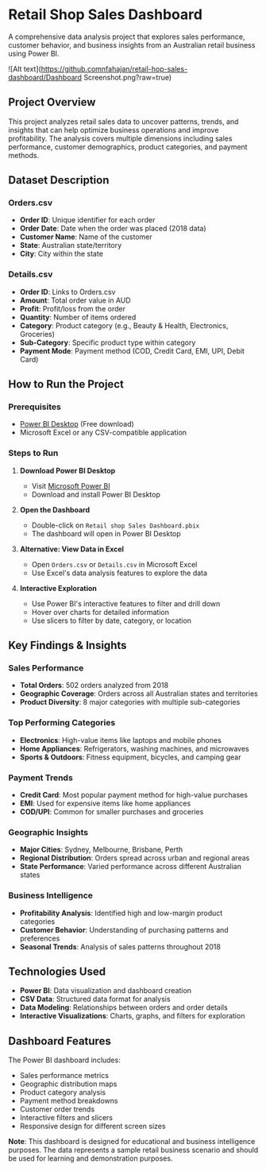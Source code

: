# Retail Shop Sales Dashboard

A comprehensive data analysis project that explores sales performance, customer behavior, and business insights from an Australian retail business using Power BI.

![Alt text](https://github.comnfahajan/retail-hop-sales-dashboard/Dashboard Screenshot.png?raw=true)


## Project Overview

This project analyzes retail sales data to uncover patterns, trends, and insights that can help optimize business operations and improve profitability. The analysis covers multiple dimensions including sales performance, customer demographics, product categories, and payment methods.

## Dataset Description

### Orders.csv

- **Order ID**: Unique identifier for each order
- **Order Date**: Date when the order was placed (2018 data)
- **Customer Name**: Name of the customer
- **State**: Australian state/territory
- **City**: City within the state

### Details.csv

- **Order ID**: Links to Orders.csv
- **Amount**: Total order value in AUD
- **Profit**: Profit/loss from the order
- **Quantity**: Number of items ordered
- **Category**: Product category (e.g., Beauty & Health, Electronics, Groceries)
- **Sub-Category**: Specific product type within category
- **Payment Mode**: Payment method (COD, Credit Card, EMI, UPI, Debit Card)

## How to Run the Project

### Prerequisites

- [Power BI Desktop](https://powerbi.microsoft.com/desktop/) (Free download)
- Microsoft Excel or any CSV-compatible application

### Steps to Run

1. **Download Power BI Desktop**

   - Visit [Microsoft Power BI](https://powerbi.microsoft.com/desktop/)
   - Download and install Power BI Desktop

2. **Open the Dashboard**

   - Double-click on `Retail shop Sales Dashboard.pbix`
   - The dashboard will open in Power BI Desktop

3. **Alternative: View Data in Excel**

   - Open `Orders.csv` or `Details.csv` in Microsoft Excel
   - Use Excel's data analysis features to explore the data

4. **Interactive Exploration**
   - Use Power BI's interactive features to filter and drill down
   - Hover over charts for detailed information
   - Use slicers to filter by date, category, or location

## Key Findings & Insights

### Sales Performance

- **Total Orders**: 502 orders analyzed from 2018
- **Geographic Coverage**: Orders across all Australian states and territories
- **Product Diversity**: 8 major categories with multiple sub-categories

### Top Performing Categories

- **Electronics**: High-value items like laptops and mobile phones
- **Home Appliances**: Refrigerators, washing machines, and microwaves
- **Sports & Outdoors**: Fitness equipment, bicycles, and camping gear

### Payment Trends

- **Credit Card**: Most popular payment method for high-value purchases
- **EMI**: Used for expensive items like home appliances
- **COD/UPI**: Common for smaller purchases and groceries

### Geographic Insights

- **Major Cities**: Sydney, Melbourne, Brisbane, Perth
- **Regional Distribution**: Orders spread across urban and regional areas
- **State Performance**: Varied performance across different Australian states

### Business Intelligence

- **Profitability Analysis**: Identified high and low-margin product categories
- **Customer Behavior**: Understanding of purchasing patterns and preferences
- **Seasonal Trends**: Analysis of sales patterns throughout 2018

## Technologies Used

- **Power BI**: Data visualization and dashboard creation
- **CSV Data**: Structured data format for analysis
- **Data Modeling**: Relationships between orders and order details
- **Interactive Visualizations**: Charts, graphs, and filters for exploration

## Dashboard Features

The Power BI dashboard includes:

- Sales performance metrics
- Geographic distribution maps
- Product category analysis
- Payment method breakdowns
- Customer order trends
- Interactive filters and slicers
- Responsive design for different screen sizes



**Note**: This dashboard is designed for educational and business intelligence purposes. The data represents a sample retail business scenario and should be used for learning and demonstration purposes.



